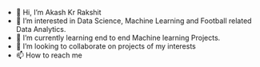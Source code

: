 - 👋 Hi, I’m Akash Kr Rakshit
- 👀 I’m interested in Data Science, Machine Learning and Football related Data Analytics.
- 🌱 I’m currently learning end to end Machine learning Projects.
- 💞️ I’m looking to collaborate on projects of my interests
- 📫 How to reach me 

<!---
AAKAAASSHHH24/AAKAAASSHHH24 is a ✨ special ✨ repository because its `README.md` (this file) appears on your GitHub profile.
You can click the Preview link to take a look at your changes.
--->
